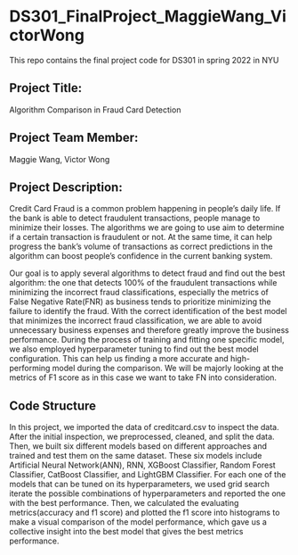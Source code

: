 # DS301_FinalProject_MaggieWang_VictorWong
This repo contains the final project code for DS301 in spring 2022 in NYU

## Project Title: 
Algorithm Comparison in Fraud Card Detection

## Project Team Member: 
Maggie Wang, Victor Wong

## Project Description:
Credit Card Fraud is a common problem happening in people’s daily life. If the bank is able to detect fraudulent transactions, people manage to minimize their losses. The algorithms we are going to use aim to determine if a certain transaction is fraudulent or not. At the same time, it can help progress the bank’s volume of transactions as correct predictions in the algorithm can boost people’s confidence in the current banking system.

Our goal is to apply several algorithms to detect fraud and find out the best algorithm: the one that detects 100% of the fraudulent transactions while minimizing the incorrect fraud classifications, especially the metrics of False Negative Rate(FNR) as business tends to prioritize minimizing the failure to identify the fraud. With the correct identification of the best model that minimizes the incorrect fraud classification, we are able to avoid unnecessary business expenses and therefore greatly improve the business performance. During the process of training and fitting one specific model, we also employed hyperparameter tuning to find out the best model configuration. This can help us finding a more accurate and high-performing model during the comparison. We will be majorly looking at the metrics of F1 score as in this case we want to take FN into consideration.



## Code Structure
In this project, we imported the data of creditcard.csv to inspect the data. After the initial inspection, we preprocessed, cleaned, and split the data. Then, we built six different models based on different approaches and trained and test them on the same dataset. These six models include Artificial Neural Network(ANN), RNN, XGBoost Classifier, Random Forest Classifier, CatBoost Classifier, and LightGBM Classifier. For each one of the models that can be tuned on its hyperparameters, we used grid search iterate the possible combinations of hyperparameters and reported the one with the best performance. Then, we calculated the evaluating metrics(accuracy and f1 score) and plotted the f1 score into histograms to make a visual comparison of the model performance, which gave us a collective insight into the best model that gives the best metrics performance.


